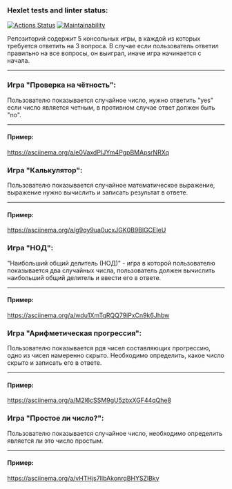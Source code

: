 ### Hexlet tests and linter status:
[![Actions Status](https://github.com/chickentony/frontend-project-44/workflows/hexlet-check/badge.svg)](https://github.com/chickentony/frontend-project-44/actions)
[![Maintainability](https://api.codeclimate.com/v1/badges/79c05eb97e9ce85ff176/maintainability)](https://codeclimate.com/github/chickentony/frontend-project-44/maintainability)

Репозиторий содержит 5 консольных игры, в каждой из которых требуется ответить на 3 вопроса. 
В случае если пользователь ответил правильно на все вопросы, он выиграл, иначе игра начинается с начала.

---

### Игра "Проверка на чётность":
Пользователю показывается случайное число, нужно ответить "yes" если число является четным, 
в противном случае ответ должен быть "no".

---

#### Пример:
https://asciinema.org/a/e0VaxdPIJYm4PgpBMApsrNRXq

### Игра "Калькулятор":
Пользователю показывается случайное математическое выражение,
выражение нужно вычислить и записать результат в ответе.

---

#### Пример:
https://asciinema.org/a/g9qy9ua0ucxJGK0B9BlGCEIeU

### Игра "НОД":
"Наибольший общий делитель (НОД)" - игра в которой пользователю показывается два случайных числа,
пользователь должен вычислить наибольший общий делитель и ввести его в ответе.

---

#### Пример:
https://asciinema.org/a/wdu1XmTqRQQ79iPxCn9k6Jhbw

### Игра "Арифметическая прогрессия":
Пользователю показывается рдя чисел составляющих прогрессию, одно из чисел намеренно скрыто. 
Необходимо определить, какое число скрыто и записать его в ответе.

---

#### Пример:
https://asciinema.org/a/M2l6cSSM9gU5zbxXGF44qQhe8

### Игра "Простое ли число?":
Пользователю показывается случайное число, необходимо определить является ли это число простым.

---

#### Пример:
https://asciinema.org/a/vHTHjs7lIbAkonrqBHYSZlBky

